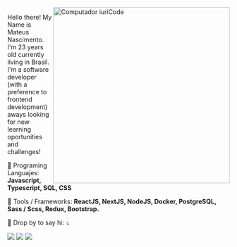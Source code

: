 <img src="https://raw.githubusercontent.com/MicaelliMedeiros/micaellimedeiros/master/image/computer-illustration.png" min-width="400px" max-width="400px" width="400px" align="right" alt="Computador iuriCode">

<p align="left"> 
  Hello there! My Name is Mateus Nascimento. I'm 23 years old currently living in Brasil. <br>
  I'm a software developer (with a preference to frontend development) aways looking for new learning oportunities and challenges!
</p>

<p align="left">
  🦄 Programing Languajes: <strong>Javascript, Typescript, SQL, CSS</strong>
</p>

<p align="left">
  💼 Tools / Frameworks: <strong>ReactJS, NextJS, NodeJS, Docker, PostgreSQL, Sass / Scss, Redux, Bootstrap.</strong>
</p>

<p align="left">
  💌 Drop by to say hi: ⤵️
</p>

<p align="left">
  <a href="mailto:mateus2021r@outlook.com" alt="Email">
  <img src="https://img.shields.io/badge/Microsoft_Outlook-0078D4?style=flat-square&logo=microsoft-outlook&logoColor=white" /></a>

  <a href="https://www.linkedin.com/in/mateus-nascimento-735b7b1b6/" alt="Linkedin">
  <img src="https://img.shields.io/badge/-Linkedin-0e76a8?style=flat-square&logo=Linkedin&logoColor=white" /></a>

  <a href="https://discord.com/users/4461/" alt="Discord">
  <img src="https://img.shields.io/badge/Discord-7289DA?style=flat-square&logo=discord&logoColor=white"/></a>
</p>  

